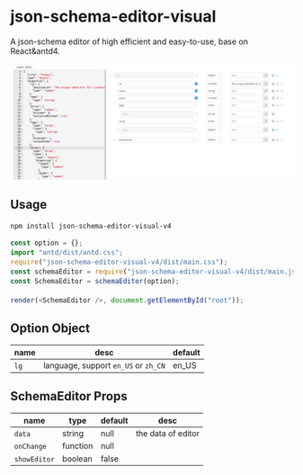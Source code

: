 # json-schema-editor-visual

A json-schema editor of high efficient and easy-to-use, base on React&antd4.

![avatar](json-schema-editor-visual.jpg)

## Usage

```
npm install json-schema-editor-visual-v4
```

```js
const option = {};
import "antd/dist/antd.css";
require("json-schema-editor-visual-v4/dist/main.css");
const schemaEditor = require("json-schema-editor-visual-v4/dist/main.js");
const SchemaEditor = schemaEditor(option);

render(<SchemaEditor />, document.getElementById("root"));
```

## Option Object

| name | desc                                 | default |
| ---- | ------------------------------------ | ------- |
| `lg` | language, support `en_US` or `zh_CN` | en_US   |

## SchemaEditor Props

| name         | type     | default | desc               |
| ------------ | -------- | ------- | ------------------ |
| `data`       | string   | null    | the data of editor |
| `onChange`   | function | null    |
| `showEditor` | boolean  | false   |
